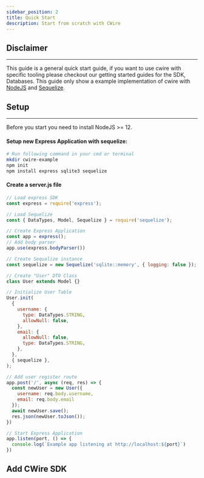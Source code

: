 ```yaml
---
sidebar_position: 2
title: Quick Start
description: Start from scratch with CWire
---
```

## Disclaimer
***
This guide is a general quick start guide, if you want to use cwire with specific tooling please checkout our getting started guides for the SDK, Databases. This guide only show a example implementation of cwire with [NodeJS](https://nodejs.org/) and [Sequelize](https://sequelize.org/).


## Setup
***
Before you start you need to install NodeJS >= 12.

#### Setup new Express Application with sequelize:
```bash
# Run following command in your cmd or terminal
mkdir cwire-example
npm init
npm install express sqlite3 sequelize 
```
#### Create a server.js file
```js title="server.js"
// Load express SDK
const express = require('express');

// Load Sequelize
const { DataTypes, Model, Sequelize } = require('sequelize');

// Create Express Application
const app = express();
// Add body parser
app.use(express.bodyParser())

// Create Sequalize instance
const sequelize = new Sequelize('sqlite::memory', { logging: false });

// Create "User" DTO Class
class User extends Model {}

// Initialize User Table
User.init(
  {
    username: {
      type: DataTypes.STRING,
      allowNull: false,
    },
    email: {
      allowNull: false,
      type: DataTypes.STRING,
    },
  },
  { sequelize },
);

// Add user register route
app.post('/', async (req, res) => {
  const newUser = new User({
    username: req.body.username,
    email: req.body.email
  });
  await newUser.save();
  res.json(newUser.toJson());
})

// Start Express Application
app.listen(port, () => {
  console.log(`Example app listening at http://localhost:${port}`)
})
```

## Add CWire SDK
